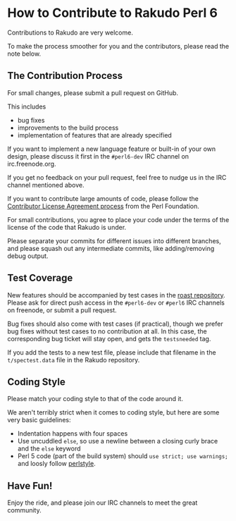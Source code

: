# How to Contribute to Rakudo Perl 6

Contributions to Rakudo are very welcome.

To make the process smoother for you and the contributors, please read the note
below.

## The Contribution Process

For small changes, please submit a pull request on GitHub.

This includes

* bug fixes
* improvements to the build process
* implementation of features that are already specified

If you want to implement a new language feature or built-in of your own
design, please discuss it first in the `#perl6-dev` IRC channel on
irc.freenode.org.

If you get no feedback on your pull request, feel free to nudge us in the
IRC channel mentioned above.

If you want to contribute large amounts of code, please follow the
[Contributor License Agreement
process](http://www.perlfoundation.org/contributor_license_agreement) from the
Perl Foundation.

For small contributions, you agree to place your code under the terms of the
license of the code that Rakudo is under.

Please separate your commits for different issues into different
branches, and please squash out any intermediate commits, like
adding/removing debug output.

## Test Coverage

New features should be accompanied by test cases in the [roast
repository](https://github.com/perl6/roast/). Please ask for direct push
access in the `#perl6-dev` or `#perl6` IRC channels on freenode, or submit a
pull request.

Bug fixes should also come with test cases (if practical), though we prefer
bug fixes without test cases to no contribution at all. In this case, the
corresponding bug ticket will stay open, and gets the `testsneeded` tag.

If you add the tests to a new test file, please include that filename in the
`t/spectest.data` file in the Rakudo repository.

## Coding Style

Please match your coding style to that of the code around it.

We aren't terribly strict when it comes to coding style, but here are some
very basic guidelines:

* Indentation happens with four spaces
* Use uncuddled `else`, so use a newline between a closing curly brace and
  the `else` keyword
* Perl 5 code (part of the build system) should `use strict; use warnings;`
  and loosly follow [perlstyle](http://perldoc.perl.org/perlstyle.html).

## Have Fun!

Enjoy the ride, and please join our IRC channels to meet the great community.
